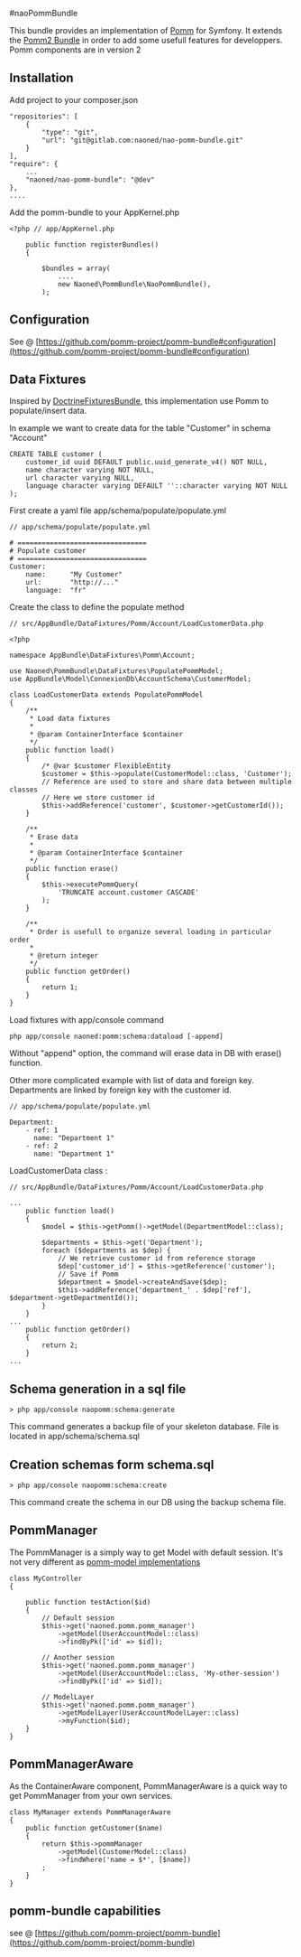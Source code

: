 #naoPommBundle

This bundle provides an implementation of [Pomm](http://www.pomm-project.org/) for Symfony.
It extends the [Pomm2 Bundle](https://github.com/pomm-project/pomm-bundle) in order to add some usefull features for developpers.
Pomm components are in version 2


## Installation

Add project to your composer.json

    "repositories": [
        {
            "type": "git",
            "url": "git@gitlab.com:naoned/nao-pomm-bundle.git"
        }
    ],
    "require": {
        ...
        "naoned/nao-pomm-bundle": "@dev"
    },
    ....
    
Add the pomm-bundle to your AppKernel.php
    
    <?php // app/AppKernel.php
    
        public function registerBundles()
        {
            
            $bundles = array(
                ....
                new Naoned\PommBundle\NaoPommBundle(),
            );

## Configuration

See @ [https://github.com/pomm-project/pomm-bundle#configuration](https://github.com/pomm-project/pomm-bundle#configuration)


## Data Fixtures

Inspired by [DoctrineFixturesBundle](http://symfony.com/doc/current/bundles/DoctrineFixturesBundle/index.html), this implementation use Pomm to populate/insert data.

In example we want to create data for the table "Customer" in schema "Account"

    CREATE TABLE customer (
        customer_id uuid DEFAULT public.uuid_generate_v4() NOT NULL,
        name character varying NOT NULL,
        url character varying NULL,
        language character varying DEFAULT ''::character varying NOT NULL
    );

First create a yaml file app/schema/populate/populate.yml
 
    // app/schema/populate/populate.yml
    
    # ================================
    # Populate customer
    # ================================
    Customer:
        name:      "My Customer"
        url:       "http://..."
        language:  "fr"
    
Create the class to define the populate method

    // src/AppBundle/DataFixtures/Pomm/Account/LoadCustomerData.php
    
    <?php
    
    namespace AppBundle\DataFixtures\Pomm\Account;
    
    use Naoned\PommBundle\DataFixtures\PopulatePommModel;
    use AppBundle\Model\ConnexionDb\AccountSchema\CustomerModel;
    
    class LoadCustomerData extends PopulatePommModel
    {
        /**
         * Load data fixtures
         *
         * @param ContainerInterface $container
         */
        public function load()
        {
            /* @var $customer FlexibleEntity
            $customer = $this->populate(CustomerModel::class, 'Customer');
            // Reference are used to store and share data between multiple classes
            // Here we store customer id
            $this->addReference('customer', $customer->getCustomerId());
        }
    
        /**
         * Erase data
         *
         * @param ContainerInterface $container
         */
        public function erase()
        {
            $this->executePommQuery(
                'TRUNCATE account.customer CASCADE'
            );
        }
    
        /**
         * Order is usefull to organize several loading in particular order
         *
         * @return integer
         */
        public function getOrder()
        {
            return 1;
        }
    }


Load fixtures with app/console command

    php app/console naoned:pomm:schema:dataload [-append]

Without "append" option, the command will erase data in DB with erase() function.
    

Other more complicated example with list of data and foreign key. Departments are linked by foreign key with the customer id.
    
    // app/schema/populate/populate.yml
    
    Department:
        - ref: 1
          name: "Department 1"
        - ref: 2
          name: "Department 1"

LoadCustomerData class :

    // src/AppBundle/DataFixtures/Pomm/Account/LoadCustomerData.php
    
    ...
        public function load()
        {
            $model = $this->getPomm()->getModel(DepartmentModel::class);
    
            $departments = $this->get('Department');
            foreach ($departments as $dep) {
                // We retrieve customer id from reference storage
                $dep['customer_id'] = $this->getReference('customer');
                // Save if Pomm
                $department = $model->createAndSave($dep);
                $this->addReference('department_' . $dep['ref'], $department->getDepartmentId());
            }
        }
    ...
        public function getOrder()
        {
            return 2;
        }
    ...

## Schema generation in a sql file

    > php app/console naopomm:schema:generate

This command generates a backup file of your skeleton database. File is located in app/schema/schema.sql


## Creation schemas form schema.sql

    > php app/console naopomm:schema:create

This command create the schema in our DB using the backup schema file.


## PommManager

The PommManager is a simply way to get Model with default session. It's not very different as [pomm-model implementations](https://github.com/pomm-project/pomm-bundle#using-pomm-from-the-controller)

    class MyController
    {
        
        public function testAction($id)
        {
            // Default session
            $this->get('naoned.pomm.pomm_manager')
                ->getModel(UserAccountModel::class)
                ->findByPk(['id' => $id]);

            // Another session
            $this->get('naoned.pomm.pomm_manager')
                ->getModel(UserAccountModel::class, 'My-other-session')
                ->findByPk(['id' => $id]);
                
            // ModelLayer
            $this->get('naoned.pomm.pomm_manager')
                ->getModelLayer(UserAccountModelLayer::class)
                ->myFunction($id);
        }
    }

## PommManagerAware

As the ContainerAware component, PommManagerAware is a quick way to get PommManager from your own services.

    class MyManager extends PommManagerAware
    {
        public function getCustomer($name)
        {
            return $this->pommManager
                ->getModel(CustomerModel::class)
                ->findWhere('name = $*', [$name])
            ;
        }
    }
    


## pomm-bundle capabilities

see @ [https://github.com/pomm-project/pomm-bundle](https://github.com/pomm-project/pomm-bundle)
